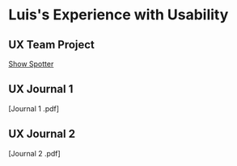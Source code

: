 # Luis's Experience with Usability 


## UX Team Project
[Show Spotter](https://usabilityengineering.github.io/ShowSpotter/)

## UX Journal 1
[Journal 1 .pdf]

## UX Journal 2
[Journal 2 .pdf]
